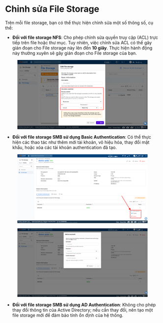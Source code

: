 # Chỉnh sửa File Storage

Trên mỗi file storage, bạn có thể thực hiện chỉnh sửa một số thông số, cụ thể:

* **Đối với file storage NFS**: Cho phép chỉnh sửa quyền truy cập (ACL) trực tiếp trên file hoặc thư mục. Tuy nhiên, việc chỉnh sửa ACL có thể gây gián đoạn cho File storage này lên đến **10 giây**. Thực hiện hành động này thường xuyên sẽ gây gián đoạn cho File storage của bạn.

<figure><img src="../../../.gitbook/assets/image (910).png" alt=""><figcaption></figcaption></figure>

* **Đối với file storage SMB sử dụng Basic Authentication**: Có thể thực hiện các thao tác như thêm mới tài khoản, vô hiệu hóa, thay đổi mật khẩu, hoặc xóa các tài khoản authentication đã tạo.

<figure><img src="../../../.gitbook/assets/image (911).png" alt=""><figcaption></figcaption></figure>

<figure><img src="../../../.gitbook/assets/image (912).png" alt=""><figcaption></figcaption></figure>

* **Đối với file storage SMB sử dụng AD Authentication**: Không cho phép thay đổi thông tin của Active Directory; nếu cần thay đổi, nên tạo một file storage mới để đảm bảo tính ổn định của hệ thống.
